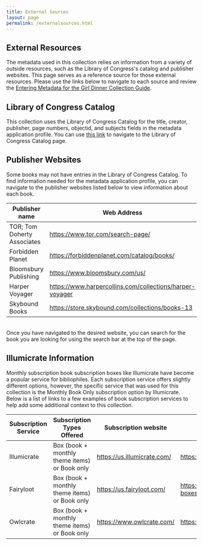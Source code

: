 ```yaml
---
title: External Sources
layout: page
permalink: /externalsources.html
---  
```


## External Resources  

The metadata used in this collection relies on information from a variety of outside resources, such as the Library of Congress's catalog and publisher websites. This page serves as a reference source for those external resources. Please use the links below to navigate to each source and review the [Entering Metadata for the Girl Dinner Collection Guide](https://docs.google.com/document/d/1DmbsjVqlAgDVZoumsQ3CbgYSKEmactEOl21RY-A-cTY/edit?usp=sharing). 

## Library of Congress Catalog  

This collection uses the Library of Congress Catalog for the title, creator, publisher, page numbers, objectid, and subjects fields in the metadata application profile. You can use [this link](https://catalog.loc.gov/) to navigate to the Library of Congress Catalog page.   

## Publisher Websites  

Some books may not have entries in the Library of Congress Catalog. To find information needed for the metadata application profile, you can navigate to the publisher websites listed below to view information about each book.  

| Publisher name  | Web Address  |
|---|---|
| TOR; Tom Doherty Associates  | https://www.tor.com/search-page/  |
| Forbidden Planet  | https://forbiddenplanet.com/catalog/books/  |
| Bloomsbury Publishing  | https://www.bloomsbury.com/us/  |
| Harper Voyager  | https://www.harpercollins.com/collections/harper-voyager  |
| Skybound Books  | https://store.skybound.com/collections/books-13  |  

<br>
Once you have navigated to the desired website, you can search for the book you are looking for using the search bar at the top of the page.  

## Illumicrate Information  

Monthly subscription book subscription boxes like Illumicrate have become a popular service for bibliophiles. Each subscription service offers slightly different options, however, the specific service that was used for this collection is the Monthly Book Only subscription option by Illumicrate. Below is a list of links to a few examples of book subscription services to help add some additional context to this collection.  

|  Subscription Service |  Subscription Types Offered |  Subscription website |  Past Boxes webpage |
|---|---|---|---|
|  Illumicrate |   Box (book + monthly theme items) or Book only	|   https://us.illumicrate.com/	|   https://us.illumicrate.com/past-boxes	|
|   Fairyloot	|   Box (book + monthly theme items) or Book only	|   https://us.fairyloot.com/	|   https://us.fairyloot.com/blog/category/past-boxes/	|
|   Owlcrate	|   Box (book + monthly theme items) or Book only	|   https://www.owlcrate.com/	|   https://www.owlcrate.com/blogs/owlcrate	|
